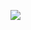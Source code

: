 [![](https://res.cloudinary.com/marcomontalbano/image/upload/v1625188390/video_to_markdown/images/youtube--TCa0Did0wMM-c05b58ac6eb4c4700831b2b3070cd403.jpg)](https://www.youtube.com/watch?v=TCa0Did0wMM "")
